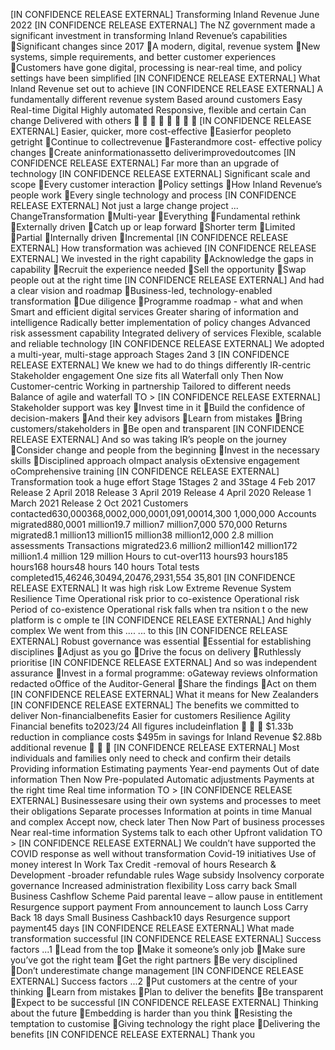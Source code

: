 \[IN CONFIDENCE RELEASE EXTERNAL\] Transforming Inland Revenue June 2022 \[IN CONFIDENCE RELEASE EXTERNAL\] The NZ government made a significant investment in transforming Inland Revenue’s capabilities Significant changes since 2017 A modern, digital, revenue system New systems, simple requirements, and better customer experiences Customers have gone digital, processing is near-real time, and policy settings have been simplified \[IN CONFIDENCE RELEASE EXTERNAL\] What Inland Revenue set out to achieve \[IN CONFIDENCE RELEASE EXTERNAL\] A fundamentally different revenue system Based around customers Easy Real-time Digital Highly automated Responsive, flexible and certain Can change Delivered with others         \[IN CONFIDENCE RELEASE EXTERNAL\] Easier, quicker, more cost-effective Easierfor peopleto getright Continue to collectrevenue Fasterandmore cost- effective policy changes Create aninformationassetto deliverimprovedoutcomes \[IN CONFIDENCE RELEASE EXTERNAL\] Far more than an upgrade of technology \[IN CONFIDENCE RELEASE EXTERNAL\] Significant scale and scope Every customer interaction Policy settings How Inland Revenue’s people work Every single technology and process \[IN CONFIDENCE RELEASE EXTERNAL\] Not just a large change project ... ChangeTransformation Multi-year Everything Fundamental rethink Externally driven Catch up or leap forward Shorter term Limited Partial Internally driven Incremental \[IN CONFIDENCE RELEASE EXTERNAL\] How transformation was achieved \[IN CONFIDENCE RELEASE EXTERNAL\] We invested in the right capability Acknowledge the gaps in capability Recruit the experience needed Sell the opportunity Swap people out at the right time \[IN CONFIDENCE RELEASE EXTERNAL\] And had a clear vision and roadmap Business-led, technology-enabled transformation Due diligence Programme roadmap - what and when Smart and efficient digital services Greater sharing of information and intelligence Radically better implementation of policy changes Advanced risk assessment capability Integrated delivery of services Flexible, scalable and reliable technology \[IN CONFIDENCE RELEASE EXTERNAL\] We adopted a multi-year, multi-stage approach Stages 2and 3 \[IN CONFIDENCE RELEASE EXTERNAL\] We knew we had to do things differently IR-centric Stakeholder engagement One size fits all Waterfall only Then Now Customer-centric Working in partnership Tailored to different needs Balance of agile and waterfall TO > \[IN CONFIDENCE RELEASE EXTERNAL\] Stakeholder support was key Invest time in it Build the confidence of decision-makers And their key advisors Learn from mistakes Bring customers/stakeholders in Be open and transparent \[IN CONFIDENCE RELEASE EXTERNAL\] And so was taking IR’s people on the journey Consider change and people from the beginning Invest in the necessary skills Disciplined approach oImpact analysis oExtensive engagement oComprehensive training \[IN CONFIDENCE RELEASE EXTERNAL\] Transformation took a huge effort Stage 1Stages 2 and 3Stage 4 Feb 2017 Release 2 April 2018 Release 3 April 2019 Release 4 April 2020 Release 1 March 2021 Release 2 Oct 2021 Customers contacted630,000368,0002,000,0001,091,00014,300 1,000,000 Accounts migrated880,0001 million19.7 million7 million7,000 570,000 Returns migrated8.1 million13 million15 million38 million12,000 2.8 million assessments Transactions migrated23.6 million2 million142 million172 million1.4 million 129 million Hours to cut-over113 hours93 hours185 hours168 hours48 hours 140 hours Total tests completed15,46246,30494,20476,2931,554 35,801 \[IN CONFIDENCE RELEASE EXTERNAL\] It was high risk Low Extreme Revenue System Resilience Time Operational risk prior to co-existence Operational risk Period of co-existence Operational risk falls when tra nsition t o the new platform is c omple te \[IN CONFIDENCE RELEASE EXTERNAL\] And highly complex We went from this .... ... to this \[IN CONFIDENCE RELEASE EXTERNAL\] Robust governance was essential Essential for establishing disciplines Adjust as you go Drive the focus on delivery Ruthlessly prioritise \[IN CONFIDENCE RELEASE EXTERNAL\] And so was independent assurance Invest in a formal programme: oGateway reviews oInformation redacted oOffice of the Auditor-General Share the findings Act on them \[IN CONFIDENCE RELEASE EXTERNAL\] What it means for New Zealanders \[IN CONFIDENCE RELEASE EXTERNAL\] The benefits we committed to deliver Non-financialbenefits Easier for customers Resilience Agility Financial benefits to2023/24 All figures includeinflation    $1.33b reduction in compliance costs $495m in savings for Inland Revenue $2.88b additional revenue    \[IN CONFIDENCE RELEASE EXTERNAL\] Most individuals and families only need to check and confirm their details Providing information Estimating payments Year-end payments Out of date information Then Now Pre-populated Automatic adjustments Payments at the right time Real time information TO > \[IN CONFIDENCE RELEASE EXTERNAL\] Businessesare using their own systems and processes to meet their obligations Separate processes Information at points in time Manual and complex Accept now, check later Then Now Part of business processes Near real-time information Systems talk to each other Upfront validation TO > \[IN CONFIDENCE RELEASE EXTERNAL\] We couldn’t have supported the COVID response as well without transformation Covid-19 initiatives Use of money interest In Work Tax Credit -removal of hours Research & Development -broader refundable rules Wage subsidy Insolvency corporate governance Increased administration flexibility Loss carry back Small Business Cashflow Scheme Paid parental leave – allow pause in entitlement Resurgence support payment From announcement to launch Loss Carry Back 18 days Small Business Cashback10 days Resurgence support payment45 days \[IN CONFIDENCE RELEASE EXTERNAL\] What made transformation successful \[IN CONFIDENCE RELEASE EXTERNAL\] Success factors ...1 Lead from the top Make it someone’s only job Make sure you’ve got the right team Get the right partners Be very disciplined Don’t underestimate change management \[IN CONFIDENCE RELEASE EXTERNAL\] Success factors ...2 Put customers at the centre of your thinking Learn from mistakes Plan to deliver the benefits Be transparent Expect to be successful \[IN CONFIDENCE RELEASE EXTERNAL\] Thinking about the future Embedding is harder than you think Resisting the temptation to customise Giving technology the right place Delivering the benefits \[IN CONFIDENCE RELEASE EXTERNAL\] Thank you